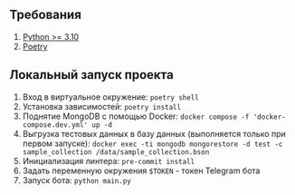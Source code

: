 ## Требования ##
1. [Python >= 3.10](https://www.python.org/downloads/)
2. [Poetry](https://pypi.org/project/poetry/)

## Локальный запуск проекта ##
1. Вход в виртуальное окружение:
    `
    poetry shell 
    `
2. Установка зависимостей:
    `
    poetry install
    `
3. Поднятие MongoDB с помощью Docker:
    `
    docker compose -f 'docker-compose.dev.yml' up -d
    `
4. Выгрузка тестовых данных в базу данных (выполняется только при первом запуске):
    `
    docker exec -ti mongodb mongorestore -d test -c sample_collection /data/sample_collection.bson
    `
5. Инициализация линтера:
    `
    pre-commit install
    `
6. Задать переменную окружения `$TOKEN` - токен Telegram бота
7. Запуск бота:
    `
    python main.py
    `